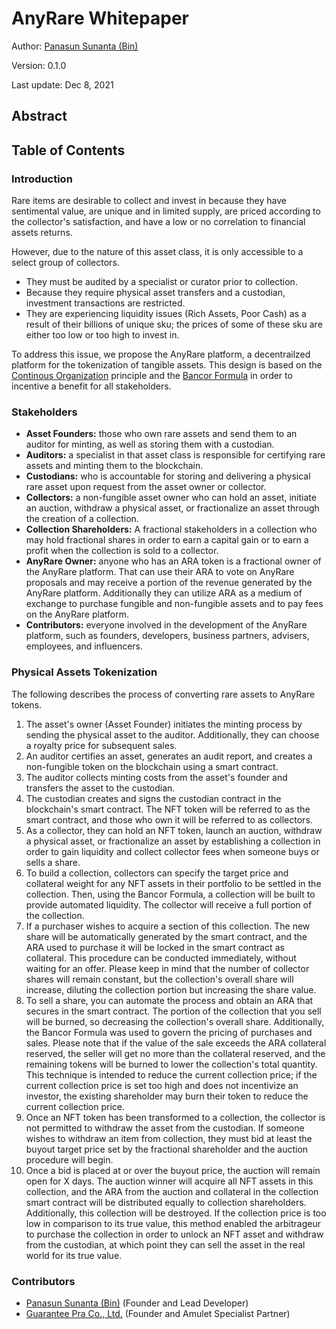 # AnyRare Whitepaper

Author: [Panasun Sunanta (Bin)](mailto:panasun@i17.co)

Version: 0.1.0

Last update: Dec 8, 2021

## Abstract

## Table of Contents

### Introduction
Rare items are desirable to collect and invest in because they have sentimental value, are unique and in limited supply, are priced according to the collector's satisfaction, and have a low or no correlation to financial assets returns.

However, due to the nature of this asset class, it is only accessible to a select group of collectors.

- They must be audited by a specialist or curator prior to collection.
- Because they require physical asset transfers and a custodian, investment transactions are restricted.
- They are experiencing liquidity issues (Rich Assets, Poor Cash) as a result of their billions of unique sku; the prices of some of these sku are either too low or too high to invest in.

To address this issue, we propose the AnyRare platform, a decentrailzed platform for the tokenization of tangible assets. This design is based on the [Continous Organization](https://github.com/C-ORG/whitepaper) principle and the [Bancor Formula](https://github.com/Permissionless-Software-Foundation/token-liquidity/blob/master/docs/bancor-formulas/bancor-protocol-whitepaper.pdf) in order to incentive a benefit for all stakeholders.
### Stakeholders
- **Asset Founders:** those who own rare assets and send them to an auditor for minting, as well as storing them with a custodian.
- **Auditors:** a specialist in that asset class is responsible for certifying rare assets and minting them to the blockchain.
- **Custodians:** who is accountable for storing and delivering a physical rare asset upon request from the asset owner or collector.
- **Collectors:** a non-fungible asset owner who can hold an asset, initiate an auction, withdraw a physical asset, or fractionalize an asset through the creation of a collection.
- **Collection Shareholders:** A fractional stakeholders in a collection who may hold fractional shares in order to earn a capital gain or to earn a profit when the collection is sold to a collector.
- **AnyRare Owner:** anyone who has an ARA token is a fractional owner of the AnyRare platform. That can use their ARA to vote on AnyRare proposals and may receive a portion of the revenue generated by the AnyRare platform. Additionally they can utilize ARA as a medium of exchange to purchase fungible and non-fungible assets and to pay fees on the AnyRare platform.
- **Contributors:** everyone involved in the development of the AnyRare platform, such as founders, developers, business partners, advisers, employees, and influencers.

### Physical Assets Tokenization
The following describes the process of converting rare assets to AnyRare tokens.

1. The asset's owner (Asset Founder) initiates the minting process by sending the physical asset to the auditor. Additionally, they can choose a royalty price for subsequent sales.
2. An auditor certifies an asset, generates an audit report, and creates a non-fungible token on the blockchain using a smart contract.
3. The auditor collects minting costs from the asset's founder and transfers the asset to the custodian.
4. The custodian creates and signs the custodian contract in the blockchain's smart contract. The NFT token will be referred to as the smart contract, and those who own it will be referred to as collectors.
5. As a collector, they can hold an NFT token, launch an auction, withdraw a physical asset, or fractionalize an asset by establishing a collection in order to gain liquidity and collect collector fees when someone buys or sells a share.
6. To build a collection, collectors can specify the target price and collateral weight for any NFT assets in their portfolio to be settled in the collection. Then, using the Bancor Formula, a collection will be built to provide automated liquidity. The collector will receive a full portion of the collection.
7. If a purchaser wishes to acquire a section of this collection. The new share will be automatically generated by the smart contract, and the ARA used to purchase it will be locked in the smart contract as collateral. This procedure can be conducted immediately, without waiting for an offer. Please keep in mind that the number of collector shares will remain constant, but the collection's overall share will increase, diluting the collection portion but increasing the share value.
8. To sell a share, you can automate the process and obtain an ARA that secures in the smart contract. The portion of the collection that you sell will be burned, so decreasing the collection's overall share. Additionally, the Bancor Formula was used to govern the pricing of purchases and sales. Please note that if the value of the sale exceeds the ARA collateral reserved, the seller will get no more than the collateral reserved, and the remaining tokens will be burned to lower the collection's total quantity. This technique is intended to reduce the current collection price; if the current collection price is set too high and does not incentivize an investor, the existing shareholder may burn their token to reduce the current collection price.
9. Once an NFT token has been transformed to a collection, the collector is not permitted to withdraw the asset from the custodian. If someone wishes to withdraw an item from collection, they must bid at least the buyout target price set by the fractional shareholder and the auction procedure will begin.
10. Once a bid is placed at or over the buyout price, the auction will remain open for X days. The auction winner will acquire all NFT assets in this collection, and the ARA from the auction and collateral in the collection smart contract will be distributed equally to collection shareholders. Additionally, this collection will be destroyed. If the collection price is too low in comparison to its true value, this method enabled the arbitrageur to purchase the collection in order to unlock an NFT asset and withdraw from the custodian, at which point they can sell the asset in the real world for its true value.
### Contributors
- [Panasun Sunanta (Bin)](mailto:panasun@i17.co) (Founder and Lead Developer)
- [Guarantee Pra Co., Ltd.](http://g-pra.com) (Founder and Amulet Specialist Partner)